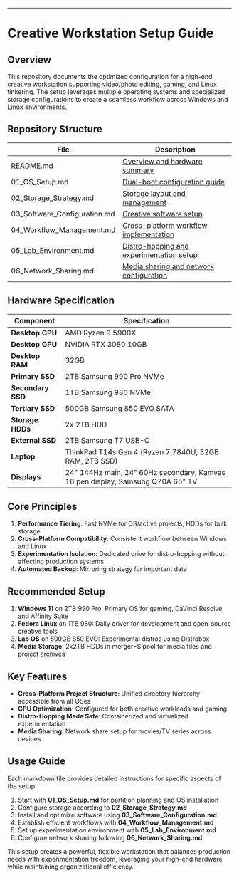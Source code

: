 
***

# Creative Workstation Setup Guide

## Overview
This repository documents the optimized configuration for a high-end creative workstation supporting video/photo editing, gaming, and Linux tinkering. The setup leverages multiple operating systems and specialized storage configurations to create a seamless workflow across Windows and Linux environments.

## Repository Structure
| File      | Description   |
|-----------|---------------|
| README.md | [Overview and hardware summary](README.md)
| 01_OS_Setup.md | [Dual-boot configuration guide](01_OS_Setup.md)
| 02_Storage_Strategy.md | [Storage layout and management](02_Storage_Strategy.md)
| 03_Software_Configuration.md | [Creative software setup](03_Software_Configuration.md)
| 04_Workflow_Management.md | [Cross-platform workflow implementation](04_Workflow_Management.md)
| 05_Lab_Environment.md | [Distro-hopping and experimentation setup](05_Lab_Environment.md)
| 06_Network_Sharing.md | [Media sharing and network configuration](06_Network_Sharing.md)

## Hardware Specification 
| Component | Specification |
|-----------|---------------|
| **Desktop CPU** | AMD Ryzen 9 5900X |
| **Desktop GPU** | NVIDIA RTX 3080 10GB |
| **Desktop RAM** | 32GB |
| **Primary SSD** | 2TB Samsung 990 Pro NVMe |
| **Secondary SSD** | 1TB Samsung 980 NVMe |
| **Tertiary SSD** | 500GB Samsung 850 EVO SATA |
| **Storage HDDs** | 2x 2TB HDD |
| **External SSD** | 2TB Samsung T7 USB-C |
| **Laptop** | ThinkPad T14s Gen 4 (Ryzen 7 7840U, 32GB RAM, 2TB SSD) |
| **Displays** | 24" 144Hz main, 24" 60Hz secondary, Kamvas 16 pen display, Samsung Q70A 65" TV |

## Core Principles
1.  **Performance Tiering**: Fast NVMe for OS/active projects, HDDs for bulk storage
2.  **Cross-Platform Compatibility**: Consistent workflow between Windows and Linux
3.  **Experimentation Isolation**: Dedicated drive for distro-hopping without affecting production systems
4.  **Automated Backup**: Mirroring strategy for important data 

## Recommended Setup
1.  **Windows 11** on 2TB 990 Pro: Primary OS for gaming, DaVinci Resolve, and Affinity Suite
2.  **Fedora Linux** on 1TB 980: Daily driver for development and open-source creative tools
3.  **Lab OS** on 500GB 850 EVO: Experimental distros using Distrobox 
4.  **Media Storage**: 2x2TB HDDs in mergerFS pool for media files and project archives 

## Key Features
- **Cross-Platform Project Structure**: Unified directory hierarchy accessible from all OSes
- **GPU Optimization**: Configured for both creative workloads and gaming
- **Distro-Hopping Made Safe**: Containerized and virtualized experimentation 
- **Media Sharing**: Network share setup for movies/TV series across devices 

## Usage Guide
Each markdown file provides detailed instructions for specific aspects of the setup:
1.  Start with **01_OS_Setup.md** for partition planning and OS installation
2.  Configure storage according to **02_Storage_Strategy.md**
3.  Install and optimize software using **03_Software_Configuration.md**
4.  Establish efficient workflows with **04_Workflow_Management.md**
5.  Set up experimentation environment with **05_Lab_Environment.md**
6.  Configure network sharing following **06_Network_Sharing.md**

This setup creates a powerful, flexible workstation that balances production needs with experimentation freedom, leveraging your high-end hardware while maintaining organizational efficiency.
